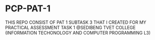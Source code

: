 # PCP-PAT-1
THIS REPO CONSIST OF PAT 1 SUBTASK 3 THAT I CREATED FOR MY PRACTICAL ASSESSMENT TASK 1 @SEDIBENG TVET COLLEGE (INFORMATION TECHONOLOGY AND COMPUTER PROGRAMMING L3)
